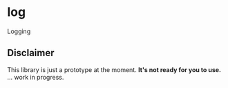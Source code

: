 # log
Logging

Disclaimer
---
This library is just a prototype at the moment. **It's not ready for you to use.**
... work in progress.
